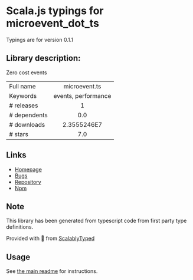 
# Scala.js typings for microevent_dot_ts

Typings are for version 0.1.1

## Library description:
Zero cost events

|                    |                 |
| ------------------ | :-------------: |
| Full name          | microevent.ts |
| Keywords           | events, performance |
| # releases         | 1 |
| # dependents       | 0.0 |
| # downloads        | 2.3555246E7 |
| # stars            | 7.0 |

## Links
- [Homepage](https://github.com/DirtyHairy/microevent#readme)
- [Bugs](https://github.com/DirtyHairy/microevent/issues)
- [Repository](https://github.com/DirtyHairy/microevent)
- [Npm](https://www.npmjs.com/package/microevent.ts)
    


## Note
This library has been generated from typescript code from first party type definitions.

Provided with :purple_heart: from [ScalablyTyped](https://github.com/oyvindberg/ScalablyTyped)

## Usage
See [the main readme](../../readme.md) for instructions.


